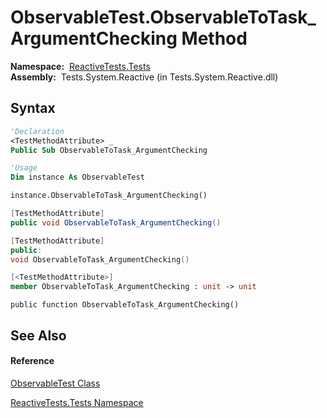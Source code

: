 # ObservableTest.ObservableToTask\_ArgumentChecking Method

**Namespace:**  [ReactiveTests.Tests](ReactiveTests.Tests\ReactiveTests.Tests.md)  
**Assembly:**  Tests.System.Reactive (in Tests.System.Reactive.dll)

## Syntax

```vb
'Declaration
<TestMethodAttribute> _
Public Sub ObservableToTask_ArgumentChecking
```

```vb
'Usage
Dim instance As ObservableTest

instance.ObservableToTask_ArgumentChecking()
```

```csharp
[TestMethodAttribute]
public void ObservableToTask_ArgumentChecking()
```

```c++
[TestMethodAttribute]
public:
void ObservableToTask_ArgumentChecking()
```

```fsharp
[<TestMethodAttribute>]
member ObservableToTask_ArgumentChecking : unit -> unit 
```

```jscript
public function ObservableToTask_ArgumentChecking()
```

## See Also

#### Reference

[ObservableTest Class](ObservableTest\ObservableTest.md)

[ReactiveTests.Tests Namespace](ReactiveTests.Tests\ReactiveTests.Tests.md)




